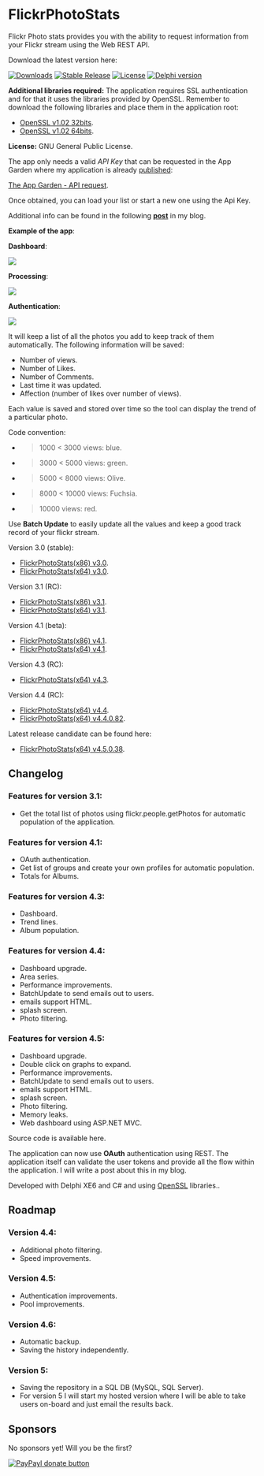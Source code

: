 FlickrPhotoStats
================

Flickr Photo stats provides you with the ability to request information from your Flickr stream using the Web REST API.

Download the latest version here:

[![Downloads](https://img.shields.io/badge/downloads-1k-blue.svg)](https://app.box.com/s/azfrwuna4m3kiihbq37ex9klnz8xv85p) [![Stable Release](https://img.shields.io/badge/version-4.5.0.38rc-blue.svg)](https://app.box.com/s/azfrwuna4m3kiihbq37ex9klnz8xv85p) [![License](https://img.shields.io/badge/license-GPL-blue.svg)](https://app.box.com/s/azfrwuna4m3kiihbq37ex9klnz8xv85p) [![Delphi version](https://img.shields.io/badge/delphi-xe6-red.svg)](https://app.box.com/s/azfrwuna4m3kiihbq37ex9klnz8xv85p)

**Additional libraries required:**
The application requires SSL authentication and for that it uses the libraries provided by OpenSSL.
Remember to download the following libraries and place them in the application root:

- [OpenSSL v1.02 32bits](http://indy.fulgan.com/SSL/openssl-1.0.2d-i386-win32.zip).
- [OpenSSL v1.02 64bits](http://indy.fulgan.com/SSL/openssl-1.0.2d-x64_86-win64.zip).

**License:** GNU General Public License.

The app only needs a valid *API Key* that can be requested in the App Garden where my application is already [published](https://www.flickr.com/services/apps/72157639602915254/):

[The App Garden - API request](https://www.flickr.com/services/apps/create/apply/?).

Once obtained, you can load your list or start a new one using the Api Key.

Additional info can be found in the following [**post**](http://thundaxsoftware.blogspot.com/p/flickr-photo-analytics-v44.html) in my blog.

**Example of the app**:

**Dashboard**:

![](http://2.bp.blogspot.com/-pOsbaNlGn8A/VdzVz5L3CJI/AAAAAAAAE_U/TSorHxtJO40/s640/version.png)

**Processing**:

![](http://3.bp.blogspot.com/-L0tJYC6NnH4/VdzWXMZCCcI/AAAAAAAAE_c/HYShnUDk0TY/s640/proces.png)

**Authentication**:

![](http://2.bp.blogspot.com/-buVw7akFPG4/VdzYG7JkCcI/AAAAAAAAE_w/qolCi6kzKDY/s640/auth2.png)

It will keep a list of all the photos you add to keep track of them automatically.
The following information will be saved:
- Number of views.
- Number of Likes.
- Number of Comments.
- Last time it was updated.
- Affection (number of likes over number of views).

Each value is saved and stored over time so the tool can display the trend of a particular photo.

Code convention:
- > 1000 < 3000 views: blue.
- > 3000 < 5000 views: green.
- > 5000 < 8000 views: Olive.
- > 8000 < 10000 views: Fuchsia. 
- > 10000 views: red.
 
Use **Batch Update** to easily update all the values and keep a good track record of your flickr stream.

Version 3.0 (stable):

- [FlickrPhotoStats(x86) v3.0](https://app.box.com/s/v3xdczujjdm1b85kcs8k). 
- [FlickrPhotoStats(x64) v3.0](https://app.box.com/s/1i67o9g6krr0398kprk1).

Version 3.1 (RC):

- [FlickrPhotoStats(x86) v3.1](https://app.box.com/s/djm6lei8rli3pkfa1fy3).
- [FlickrPhotoStats(x64) v3.1](https://app.box.com/s/w24hr4cq8nkh9c22z4iw).

Version 4.1 (beta):

- [FlickrPhotoStats(x86) v4.1](https://app.box.com/s/ydtsu1ceq3f5dkkilct20qhnkdahcddd).
- [FlickrPhotoStats(x64) v4.1](https://app.box.com/s/x3ta5x4z3o6e5h7ozc82d6e49uslzjw5).

Version 4.3 (RC):

- [FlickrPhotoStats(x64) v4.3](https://app.box.com/s/3ftq5jts9srydqzwpj02adml1gkav435).

Version 4.4 (RC):

- [FlickrPhotoStats(x64) v4.4](https://app.box.com/s/qpe03ssodxwj55orhhzmd7xpms21qvd7).
- [FlickrPhotoStats(x64) v4.4.0.82](https://app.box.com/s/1l6otaof0iefazqt8tp1602bv98bji9r).

Latest release candidate can be found here:

- [FlickrPhotoStats(x64) v4.5.0.38](https://app.box.com/s/azfrwuna4m3kiihbq37ex9klnz8xv85p).

## Changelog
### Features for version 3.1:
- Get the total list of photos using flickr.people.getPhotos for automatic population of the application.

### Features for version 4.1:
- OAuth authentication.
- Get list of groups and create your own profiles for automatic population.
- Totals for Albums.

### Features for version 4.3:
- Dashboard.
- Trend lines.
- Album population.

### Features for version 4.4:
- Dashboard upgrade.
- Area series.
- Performance improvements.
- BatchUpdate to send emails out to users.
- emails support HTML.
- splash screen.
- Photo filtering.

### Features for version 4.5:
- Dashboard upgrade.
- Double click on graphs to expand.
- Performance improvements.
- BatchUpdate to send emails out to users.
- emails support HTML.
- splash screen.
- Photo filtering.
- Memory leaks.
- Web dashboard using ASP.NET MVC.

Source code is available here.

The application can now use **OAuth** authentication using REST. The application itself can validate the user tokens and provide all the flow within the application. I will write a post about this in my blog.

Developed with Delphi XE6 and C# and using [OpenSSL](https://www.openssl.org/) libraries..

## Roadmap
### Version 4.4:
- Additional photo filtering.
- Speed improvements.

### Version 4.5:
- Authentication improvements.
- Pool improvements.
 
### Version 4.6:
- Automatic backup.
- Saving the history independently.

### Version 5:
- Saving the repository in a SQL DB (MySQL, SQL Server).
- For version 5 I will start my hosted version where I will be able to take users on-board and just email the results back.

## Sponsors
No sponsors yet! Will you be the first?

[![PayPayl donate button](https://img.shields.io/badge/paypal-donate-yellow.svg)](https://www.paypal.com/cgi-bin/webscr?cmd=_s-xclick&hosted_button_id=L5FCF6LX5C9AW "Donate once-off to this project using Paypal")
